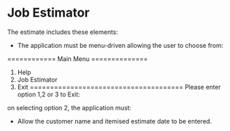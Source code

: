 # Job Estimator

The estimate includes these elements:

* The application must be menu-driven allowing the user to choose from:

============ Main Menu ==============
1. Help
1. Job Estimator
1. Exit
======================================
Please enter option 1,2 or 3 to Exit:

on selecting option 2, the application must:

* Allow the customer name and itemised estimate date to be entered.
